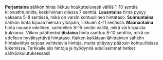 **Perjantaina** sähkön hinta liikkuu houkuttelevasti välillä 1-10 senttiä kilowattitunnilta, keskihinnan ollessa 7 senttiä. **Lauantaina** hinta pysyy vakaana 5-8 sentissä, mikä on varsin kohtuullinen hintataso. **Sunnuntaina** sähkön hinta kipuaa hieman ylöspäin, liikkuen 4-11 sentissä. **Maanantaina** hinta nousee edelleen, vaihdellen 8-15 sentin välillä, mikä voi kirpaista kukkaroa. Viikon päätteeksi **tiistaina** hinta asettuu 8-10 senttiin, mikä on edelleen hyväksyttävä hintataso. Kaiken kaikkiaan lähipäivien sähkön hintakehitys tarjoaa vaihtelevia hintoja, mutta pitäytyy pääosin kohtuullisissa lukemissa. Tarkkaile siis hintoja ja hyödynnä edullisemmat hetket sähkönkulutuksessasi!